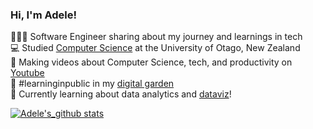 ### Hi, I'm Adele!
👩🏻‍💻 Software Engineer sharing about my journey and learnings in tech<br/>
💻 Studied [Computer Science](https:/youtu.be/Dd_4zfmY-aA?si=3NnnJ-j51sZjohlv) at the University of Otago, New Zealand<br/>
📸 Making videos about Computer Science, tech, and productivity on [Youtube](https://www.youtube.com/c/MagdelineHuang)<br/>
🔮 #learninginpublic in my [digital garden](https://magdelinehuang.com/)<br/>
🐬 Currently learning about data analytics and [dataviz](https://pudding.cool/2018/08/pockets/)!<br/>
<!-- GitHub stats from https://github.com/anuraghazra/github-readme-stats -->
[![Adele's_github stats](https://github-readme=stats.vercel.app/api?username=xso105&count_private=true&show_icons=true&theme=radical&hide_rank=false)](https://github.com/adeleaidin/github-readme-stats)
<!--
**adeleaidin/adeleaidin** is a ✨ _special_ ✨ repository because its `README.md` (this file) appears on your GitHub profile.

Here are some ideas to get you started:

- 🔭 I’m currently working on ...
- 🌱 I’m currently learning ...
- 👯 I’m looking to collaborate on ...
- 🤔 I’m looking for help with ...
- 💬 Ask me about ...
- 📫 How to reach me: ...
- 😄 Pronouns: ...
- ⚡ Fun fact: ...
-->

